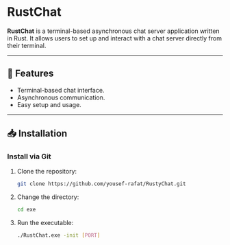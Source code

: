 # RustChat

**RustChat** is a terminal-based asynchronous chat server application written in Rust. It allows users to set up and interact with a chat server directly from their terminal.

---

## 🚀 Features
- Terminal-based chat interface.
- Asynchronous communication.
- Easy setup and usage.

---

## 📥 Installation

### Install via Git
1. Clone the repository:
   ```sh
   git clone https://github.com/yousef-rafat/RustyChat.git
2. Change the directory:
   ```sh
   cd exe
3. Run the executable:
   ```sh
   ./RustChat.exe -init [PORT]

